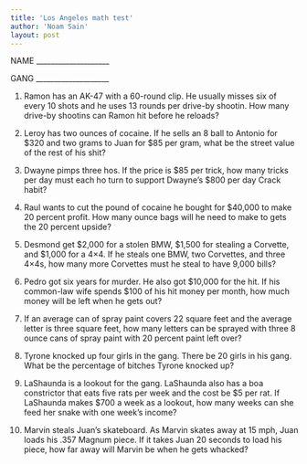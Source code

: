 ```yaml
---
title: 'Los Angeles math test'
author: 'Noam Sain'
layout: post
---
```


NAME \_\_\_\_\_\_\_\_\_\_\_\_\_\_\_\_\_\_\_\_

GANG \_\_\_\_\_\_\_\_\_\_\_\_\_\_\_\_\_\_\_\_

1. Ramon has an AK-47 with a 60-round clip. He usually misses six of every 10 shots and he uses 13 rounds per drive-by shootin. How many drive-by shootins can Ramon hit before he reloads?

2. Leroy has two ounces of cocaine. If he sells an 8 ball to Antonio for $320 and two grams to Juan for $85 per gram, what be the street value of the rest of his shit?

3. Dwayne pimps three hos. If the price is $85 per trick, how many tricks per day must each ho turn to support Dwayne’s $800 per day Crack habit?

4. Raul wants to cut the pound of cocaine he bought for $40,000 to make 20 percent profit. How many ounce bags will he need to make to gets the 20 percent upside?

5. Desmond get $2,000 for a stolen BMW, $1,500 for stealing a Corvette, and $1,000 for a 4×4. If he steals one BMW, two Corvettes, and three 4×4s, how many more Corvettes must he steal to have 9,000 bills?

6. Pedro got six years for murder. He also got $10,000 for the hit. If his common-law wife spends $100 of his hit money per month, how much money will be left when he gets out?

7. If an average can of spray paint covers 22 square feet and the average letter is three square feet, how many letters can be sprayed with three 8 ounce cans of spray paint with 20 percent paint left over?

8. Tyrone knocked up four girls in the gang. There be 20 girls in his gang. What be the percentage of bitches Tyrone knocked up?

9. LaShaunda is a lookout for the gang. LaShaunda also has a boa constrictor that eats five rats per week and the cost be $5 per rat. If LaShaunda makes $700 a week as a lookout, how many weeks can she feed her snake with one week’s income?

10. Marvin steals Juan’s skateboard. As Marvin skates away at 15 mph, Juan loads his .357 Magnum piece. If it takes Juan 20 seconds to load his piece, how far away will Marvin be when he gets whacked?
